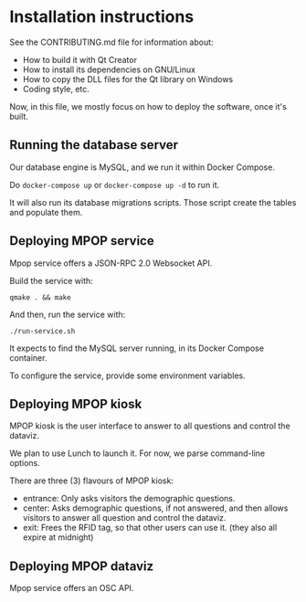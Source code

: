 # Installation instructions

See the CONTRIBUTING.md file for information about:

- How to build it with Qt Creator
- How to install its dependencies on GNU/Linux
- How to copy the DLL files for the Qt library on Windows
- Coding style, etc.

Now, in this file, we mostly focus on how to deploy the software, once it's built.

## Running the database server

Our database engine is MySQL, and we run it within Docker Compose.

Do `docker-compose up` or `docker-compose up -d` to run it.

It will also run its database migrations scripts. Those script create the tables and populate them.


## Deploying MPOP service

Mpop service offers a JSON-RPC 2.0 Websocket API.

Build the service with:

`qmake . && make`

And then, run the service with:

`./run-service.sh`

It expects to find the MySQL server running, in its Docker Compose container.

To configure the service, provide some environment variables.


## Deploying MPOP kiosk

MPOP kiosk is the user interface to answer to all questions and control the dataviz.

We plan to use Lunch to launch it. For now, we parse command-line options.

There are three (3) flavours of MPOP kiosk:

- entrance: Only asks visitors the demographic questions.
- center: Asks demographic questions, if not answered, and then allows visitors to answer all question and control the dataviz.
- exit: Frees the RFID tag, so that other users can use it. (they also all expire at midnight)


## Deploying MPOP dataviz

Mpop service offers an OSC API.

